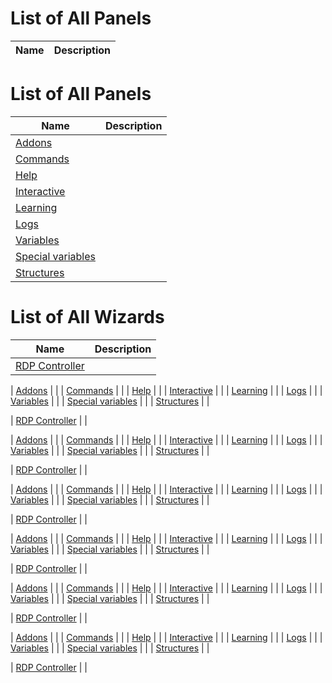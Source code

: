 
# List of All Panels

| Name | Description |
| ---- | ----------- |

# List of All Panels

| Name | Description |
| ---- | ----------- |
| [Addons](https://github.com/G1ANT-Robot/G1ANT.Robot/blob/master/G1ANT.Robot/Panels/AddonsPanel.md) |  |
| [Commands](https://github.com/G1ANT-Robot/G1ANT.Robot/blob/master/G1ANT.Robot/Panels/CommandsPanel.md) |  |
| [Help](https://github.com/G1ANT-Robot/G1ANT.Robot/blob/master/G1ANT.Robot/Panels/HelpPanel.md) |  |
| [Interactive](https://github.com/G1ANT-Robot/G1ANT.Robot/blob/master/G1ANT.Robot/Panels/InteractivePanel.md) |  |
| [Learning](https://github.com/G1ANT-Robot/G1ANT.Robot/blob/master/G1ANT.Robot/Panels/LearningPanel.md) |  |
| [Logs](https://github.com/G1ANT-Robot/G1ANT.Robot/blob/master/G1ANT.Robot/Panels/LogsPanel.md) |  |
| [Variables](https://github.com/G1ANT-Robot/G1ANT.Robot/blob/master/G1ANT.Robot/Panels/ScripterVariablesPanel.md) |  |
| [Special variables](https://github.com/G1ANT-Robot/G1ANT.Robot/blob/master/G1ANT.Robot/Panels/SpecialVariablesPanel.md) |  |
| [Structures](https://github.com/G1ANT-Robot/G1ANT.Robot/blob/master/G1ANT.Robot/Panels/StructuresPanel.md) |  |


# List of All Wizards

| Name | Description |
| ---- | ----------- |
| [RDP Controller](https://github.com/G1ANT-Robot/G1ANT.Robot/blob/master/G1ANT.Robot/Wizards/RdpControllerWizard.md) |  |

| [Addons](https://github.com/G1ANT-Robot/G1ANT.Robot/blob/master/G1ANT.Robot/Panels/AddonsPanel.md) |  |
| [Commands](https://github.com/G1ANT-Robot/G1ANT.Robot/blob/master/G1ANT.Robot/Panels/CommandsPanel.md) |  |
| [Help](https://github.com/G1ANT-Robot/G1ANT.Robot/blob/master/G1ANT.Robot/Panels/HelpPanel.md) |  |
| [Interactive](https://github.com/G1ANT-Robot/G1ANT.Robot/blob/master/G1ANT.Robot/Panels/InteractivePanel.md) |  |
| [Learning](https://github.com/G1ANT-Robot/G1ANT.Robot/blob/master/G1ANT.Robot/Panels/LearningPanel.md) |  |
| [Logs](https://github.com/G1ANT-Robot/G1ANT.Robot/blob/master/G1ANT.Robot/Panels/LogsPanel.md) |  |
| [Variables](https://github.com/G1ANT-Robot/G1ANT.Robot/blob/master/G1ANT.Robot/Panels/ScripterVariablesPanel.md) |  |
| [Special variables](https://github.com/G1ANT-Robot/G1ANT.Robot/blob/master/G1ANT.Robot/Panels/SpecialVariablesPanel.md) |  |
| [Structures](https://github.com/G1ANT-Robot/G1ANT.Robot/blob/master/G1ANT.Robot/Panels/StructuresPanel.md) |  |

| [RDP Controller](https://github.com/G1ANT-Robot/G1ANT.Robot/blob/master/G1ANT.Robot/Wizards/RdpControllerWizard.md) |  |

| [Addons](https://github.com/G1ANT-Robot/G1ANT.Robot/blob/master/G1ANT.Robot/Panels/AddonsPanel.md) |  |
| [Commands](https://github.com/G1ANT-Robot/G1ANT.Robot/blob/master/G1ANT.Robot/Panels/CommandsPanel.md) |  |
| [Help](https://github.com/G1ANT-Robot/G1ANT.Robot/blob/master/G1ANT.Robot/Panels/HelpPanel.md) |  |
| [Interactive](https://github.com/G1ANT-Robot/G1ANT.Robot/blob/master/G1ANT.Robot/Panels/InteractivePanel.md) |  |
| [Learning](https://github.com/G1ANT-Robot/G1ANT.Robot/blob/master/G1ANT.Robot/Panels/LearningPanel.md) |  |
| [Logs](https://github.com/G1ANT-Robot/G1ANT.Robot/blob/master/G1ANT.Robot/Panels/LogsPanel.md) |  |
| [Variables](https://github.com/G1ANT-Robot/G1ANT.Robot/blob/master/G1ANT.Robot/Panels/ScripterVariablesPanel.md) |  |
| [Special variables](https://github.com/G1ANT-Robot/G1ANT.Robot/blob/master/G1ANT.Robot/Panels/SpecialVariablesPanel.md) |  |
| [Structures](https://github.com/G1ANT-Robot/G1ANT.Robot/blob/master/G1ANT.Robot/Panels/StructuresPanel.md) |  |

| [RDP Controller](https://github.com/G1ANT-Robot/G1ANT.Robot/blob/master/G1ANT.Robot/Wizards/RdpControllerWizard.md) |  |

| [Addons](https://github.com/G1ANT-Robot/G1ANT.Robot/blob/master/G1ANT.Robot/Panels/AddonsPanel.md) |  |
| [Commands](https://github.com/G1ANT-Robot/G1ANT.Robot/blob/master/G1ANT.Robot/Panels/CommandsPanel.md) |  |
| [Help](https://github.com/G1ANT-Robot/G1ANT.Robot/blob/master/G1ANT.Robot/Panels/HelpPanel.md) |  |
| [Interactive](https://github.com/G1ANT-Robot/G1ANT.Robot/blob/master/G1ANT.Robot/Panels/InteractivePanel.md) |  |
| [Learning](https://github.com/G1ANT-Robot/G1ANT.Robot/blob/master/G1ANT.Robot/Panels/LearningPanel.md) |  |
| [Logs](https://github.com/G1ANT-Robot/G1ANT.Robot/blob/master/G1ANT.Robot/Panels/LogsPanel.md) |  |
| [Variables](https://github.com/G1ANT-Robot/G1ANT.Robot/blob/master/G1ANT.Robot/Panels/ScripterVariablesPanel.md) |  |
| [Special variables](https://github.com/G1ANT-Robot/G1ANT.Robot/blob/master/G1ANT.Robot/Panels/SpecialVariablesPanel.md) |  |
| [Structures](https://github.com/G1ANT-Robot/G1ANT.Robot/blob/master/G1ANT.Robot/Panels/StructuresPanel.md) |  |

| [RDP Controller](https://github.com/G1ANT-Robot/G1ANT.Robot/blob/master/G1ANT.Robot/Wizards/RdpControllerWizard.md) |  |

| [Addons](https://github.com/G1ANT-Robot/G1ANT.Robot/blob/master/G1ANT.Robot/Panels/AddonsPanel.md) |  |
| [Commands](https://github.com/G1ANT-Robot/G1ANT.Robot/blob/master/G1ANT.Robot/Panels/CommandsPanel.md) |  |
| [Help](https://github.com/G1ANT-Robot/G1ANT.Robot/blob/master/G1ANT.Robot/Panels/HelpPanel.md) |  |
| [Interactive](https://github.com/G1ANT-Robot/G1ANT.Robot/blob/master/G1ANT.Robot/Panels/InteractivePanel.md) |  |
| [Learning](https://github.com/G1ANT-Robot/G1ANT.Robot/blob/master/G1ANT.Robot/Panels/LearningPanel.md) |  |
| [Logs](https://github.com/G1ANT-Robot/G1ANT.Robot/blob/master/G1ANT.Robot/Panels/LogsPanel.md) |  |
| [Variables](https://github.com/G1ANT-Robot/G1ANT.Robot/blob/master/G1ANT.Robot/Panels/ScripterVariablesPanel.md) |  |
| [Special variables](https://github.com/G1ANT-Robot/G1ANT.Robot/blob/master/G1ANT.Robot/Panels/SpecialVariablesPanel.md) |  |
| [Structures](https://github.com/G1ANT-Robot/G1ANT.Robot/blob/master/G1ANT.Robot/Panels/StructuresPanel.md) |  |

| [RDP Controller](https://github.com/G1ANT-Robot/G1ANT.Robot/blob/master/G1ANT.Robot/Wizards/RdpControllerWizard.md) |  |

| [Addons](https://github.com/G1ANT-Robot/G1ANT.Robot/blob/master/G1ANT.Robot/Panels/AddonsPanel.md) |  |
| [Commands](https://github.com/G1ANT-Robot/G1ANT.Robot/blob/master/G1ANT.Robot/Panels/CommandsPanel.md) |  |
| [Help](https://github.com/G1ANT-Robot/G1ANT.Robot/blob/master/G1ANT.Robot/Panels/HelpPanel.md) |  |
| [Interactive](https://github.com/G1ANT-Robot/G1ANT.Robot/blob/master/G1ANT.Robot/Panels/InteractivePanel.md) |  |
| [Learning](https://github.com/G1ANT-Robot/G1ANT.Robot/blob/master/G1ANT.Robot/Panels/LearningPanel.md) |  |
| [Logs](https://github.com/G1ANT-Robot/G1ANT.Robot/blob/master/G1ANT.Robot/Panels/LogsPanel.md) |  |
| [Variables](https://github.com/G1ANT-Robot/G1ANT.Robot/blob/master/G1ANT.Robot/Panels/ScripterVariablesPanel.md) |  |
| [Special variables](https://github.com/G1ANT-Robot/G1ANT.Robot/blob/master/G1ANT.Robot/Panels/SpecialVariablesPanel.md) |  |
| [Structures](https://github.com/G1ANT-Robot/G1ANT.Robot/blob/master/G1ANT.Robot/Panels/StructuresPanel.md) |  |

| [RDP Controller](https://github.com/G1ANT-Robot/G1ANT.Robot/blob/master/G1ANT.Robot/Wizards/RdpControllerWizard.md) |  |

| [Addons](https://github.com/G1ANT-Robot/G1ANT.Robot/blob/master/G1ANT.Robot/Panels/AddonsPanel.md) |  |
| [Commands](https://github.com/G1ANT-Robot/G1ANT.Robot/blob/master/G1ANT.Robot/Panels/CommandsPanel.md) |  |
| [Help](https://github.com/G1ANT-Robot/G1ANT.Robot/blob/master/G1ANT.Robot/Panels/HelpPanel.md) |  |
| [Interactive](https://github.com/G1ANT-Robot/G1ANT.Robot/blob/master/G1ANT.Robot/Panels/InteractivePanel.md) |  |
| [Learning](https://github.com/G1ANT-Robot/G1ANT.Robot/blob/master/G1ANT.Robot/Panels/LearningPanel.md) |  |
| [Logs](https://github.com/G1ANT-Robot/G1ANT.Robot/blob/master/G1ANT.Robot/Panels/LogsPanel.md) |  |
| [Variables](https://github.com/G1ANT-Robot/G1ANT.Robot/blob/master/G1ANT.Robot/Panels/ScripterVariablesPanel.md) |  |
| [Special variables](https://github.com/G1ANT-Robot/G1ANT.Robot/blob/master/G1ANT.Robot/Panels/SpecialVariablesPanel.md) |  |
| [Structures](https://github.com/G1ANT-Robot/G1ANT.Robot/blob/master/G1ANT.Robot/Panels/StructuresPanel.md) |  |

| [RDP Controller](https://github.com/G1ANT-Robot/G1ANT.Robot/blob/master/G1ANT.Robot/Wizards/RdpControllerWizard.md) |  |

